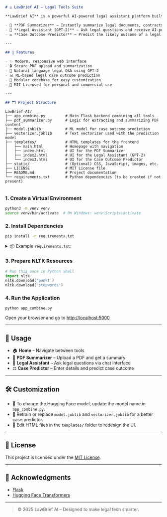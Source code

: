 ```markdown
# ⚖️ LawBrief AI – Legal Tools Suite

**LawBrief AI** is a powerful AI-powered legal assistant platform built using **Flask**, offering three essential legal tools in one place:

- 📄 **PDF Summarizer** – Instantly summarize legal documents, contracts, and case files.
- 🤖 **Legal Assistant (GPT-2)** – Ask legal questions and receive AI-powered, context-aware responses.
- ⚖️ **Case Outcome Predictor** – Predict the likely outcome of a legal case based on factual details and party type.

---

## 🌟 Features

- ✨ Modern, responsive web interface
- 🔒 Secure PDF upload and summarization
- 🧠 Natural language legal Q&A using GPT-2
- 📊 ML-based legal case outcome prediction
- 🧩 Modular codebase for easy customization
- 📄 MIT Licensed for personal and commercial use

---

## 🗂️ Project Structure

```
```
LawBrief-AI/
├── app_combine.py         # Main Flask backend combining all tools
├── pdf_summarizer.py      # Logic for extracting and summarizing PDF content
├── model.joblib           # ML model for case outcome prediction
├── vectorizer.joblib      # Text vectorizer used with the prediction model
├── templates/             # HTML templates for the frontend
│   ├── main.html          # Homepage with navigation
│   ├── index.html         # UI for the PDF Summarizer
│   ├── index2.html        # UI for the Legal Assistant (GPT-2)
│   └── index3.html        # UI for the Case Outcome Predictor
├── static/                # (Optional) CSS, JavaScript, images, etc.
├── LICENSE                # MIT License file
├── README.md              # Project documentation
└── requirements.txt       # Python dependencies (to be created if not present)
```
````
````

### 1. Create a Virtual Environment

```bash
python3 -m venv venv
source venv/bin/activate  # On Windows: venv\Scripts\activate
```

### 2. Install Dependencies

```bash
pip install -r requirements.txt
```

<details>
<summary>📦 Example <code>requirements.txt</code>:</summary>

```
flask
flask_cors
transformers
torch
huggingface_hub
joblib
nltk
werkzeug
```

</details>

### 3. Prepare NLTK Resources

```python
# Run this once in Python shell
import nltk
nltk.download('punkt')
nltk.download('stopwords')
```

### 4. Run the Application

```bash
python app_combine.py
```

Open your browser and go to [http://localhost:5000](http://localhost:5000)

---

## 🧪 Usage

* 🏠 **Home** – Navigate between tools
* 📄 **PDF Summarizer** – Upload a PDF and get a summary
* 🤖 **Legal Assistant** – Ask legal questions via chat interface
* ⚖️ **Case Predictor** – Enter details and predict case outcome

---

## 🛠️ Customization

* 🔁 To change the Hugging Face model, update the model name in `app_combine.py`.
* 🧠 Retrain or replace `model.joblib` and `vectorizer.joblib` for a better case predictor.
* 🎨 Edit HTML files in the `templates/` folder to redesign the UI.

---

## 📄 License

This project is licensed under the [MIT License](./LICENSE).

---

## 🙏 Acknowledgments

* [Flask](https://flask.palletsprojects.com/)
* [Hugging Face Transformers](https://huggingface.co/transformers/)
---

> © 2025 LawBrief AI – Designed to make legal tech smarter.
